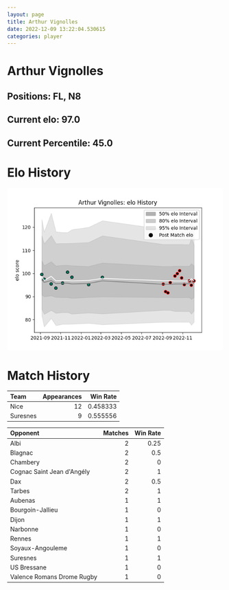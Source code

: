 ```yaml
---  
layout: page  
title: Arthur Vignolles  
date: 2022-12-09 13:22:04.530615  
categories: player  
---
```

# Arthur Vignolles

## Positions: FL, N8

## Current elo: 97.0

## Current Percentile: 45.0

# Elo History


![elo history](history_ArthurVignolles.png)
# Match History


| Team     |   Appearances |   Win Rate |
|:---------|--------------:|-----------:|
| Nice     |            12 |   0.458333 |
| Suresnes |             9 |   0.555556 |

| Opponent                   |   Matches |   Win Rate |
|:---------------------------|----------:|-----------:|
| Albi                       |         2 |       0.25 |
| Blagnac                    |         2 |       0.5  |
| Chambery                   |         2 |       0    |
| Cognac Saint Jean d'Angély |         2 |       1    |
| Dax                        |         2 |       0.5  |
| Tarbes                     |         2 |       1    |
| Aubenas                    |         1 |       1    |
| Bourgoin-Jallieu           |         1 |       0    |
| Dijon                      |         1 |       1    |
| Narbonne                   |         1 |       0    |
| Rennes                     |         1 |       1    |
| Soyaux-Angouleme           |         1 |       0    |
| Suresnes                   |         1 |       1    |
| US Bressane                |         1 |       0    |
| Valence Romans Drome Rugby |         1 |       0    |